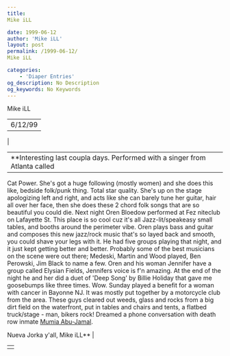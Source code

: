 ```yaml
---
title: 
Mike iLL

date: 1999-06-12
author: 'Mike iLL'
layout: post
permalink: /1999-06-12/
Mike iLL

categories:
    - 'Diaper Entries'
og_description: No Description
og_keywords: No Keywords
---
```

<style>
body {
  background-color: ;
  color: ;
}
a {
  color: ;
}
a:active {
  color: ;
}
a:visited {
  color: ;
}
</style>



Mike iLL








|  |
| --- |
| 6/12/99
 |

  
  



|  |
| --- |
| **Interesting last coupla days. Performed with a singer from Atlanta called
Cat Power.
She's got a huge following (mostly women) and she does this like,
bedside folk/punk thing. Total star quality. She's up on the stage
apologizing left and right,
and acts like she can barely tune her guitar, hair all over her face, 
then she does these 2 chord folk songs that are so beautiful you could die.
Next night Oren Bloedow performed at Fez niteclub on Lafayette St.
This place is so cool cuz it's all Jazz-lit/speakeasy small tables,
and booths around the perimeter vibe. Oren plays bass and guitar and composes
this new jazz/rock music that's so layed back and smooth, 
you could shave your legs with it. He had five groups playing that night,
and it 
just kept getting better and better. Probably some of the best musicians on
the scene
were out there; Medeski, Martin and Wood played, Ben Perowski, Jim Black to
name a few.
Oren and his woman Jennifer have a group called Elysian Fields,
Jennifers voice is f'n 
amazing. At the end of the night he and her did a duet of 'Deep Song'
by Billie Holiday that gave me goosebumps like three times. Wow.
Sunday played a benefit for a woman with cancer in Bayonne NJ. It
was mostly put together by a motorcycle club from the area. These guys
cleared out 
weeds, glass and rocks from a big dirt field on the waterfront, put in 
tables and chairs and tents, a flatbed truck/stage - man, bikers rock!
Dreamed a phone conversation with death row inmate [Mumia Abu-Jamal](http://www.mumia911.org).


 Nueva Jorka y'all, Mike iLL** |


  



|  |
| --- |
|  |


  

  

  

  





